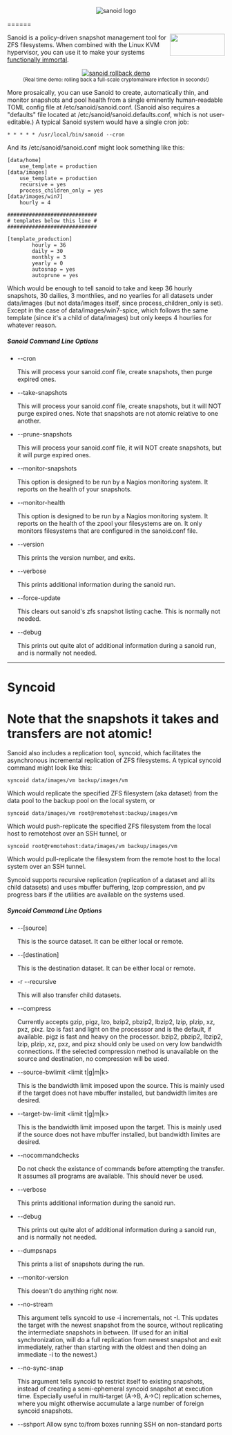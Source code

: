 <p align="center"><img src="http://www.openoid.net/wp-content/themes/openoid/images/sanoid_logo.png" alt="sanoid logo" title="sanoid logo"></p>
======

<img src="http://openoid.net/gplv3-127x51.png" width=127 height=51 align="right">Sanoid is a policy-driven snapshot management tool for ZFS filesystems.  When combined with the Linux KVM hypervisor, you can use it to make your systems <a href="http://openoid.net/transcend" target="_blank">functionally immortal</a>.  

<p align="center"><a href="https://youtu.be/ZgowLNBsu00" target="_blank"><img src="http://www.openoid.net/sanoid_video_launcher.png" alt="sanoid rollback demo" title="sanoid rollback demo"></a><br clear="all"><sup>(Real time demo: rolling back a full-scale cryptomalware infection in seconds!)</sup></p>

More prosaically, you can use Sanoid to create, automatically thin, and monitor snapshots and pool health from a single eminently human-readable TOML config file at /etc/sanoid/sanoid.conf.  (Sanoid also requires a "defaults" file located at /etc/sanoid/sanoid.defaults.conf, which is not user-editable.)  A typical Sanoid system would have a single cron job:
```
* * * * * /usr/local/bin/sanoid --cron
```

And its /etc/sanoid/sanoid.conf might look something like this:

```
[data/home]
	use_template = production
[data/images]
	use_template = production
	recursive = yes
	process_children_only = yes
[data/images/win7]
	hourly = 4

#############################
# templates below this line #
#############################

[template_production]
        hourly = 36
        daily = 30
        monthly = 3
        yearly = 0
        autosnap = yes
        autoprune = yes
```

Which would be enough to tell sanoid to take and keep 36 hourly snapshots, 30 dailies, 3 monthlies, and no yearlies for all datasets under data/images (but not data/images itself, since process_children_only is set).  Except in the case of data/images/win7-spice, which follows the same template (since it's a child of data/images) but only keeps 4 hourlies for whatever reason.

##### Sanoid Command Line Options

+ --cron

 	This will process your sanoid.conf file, create snapshots, then purge expired ones.

+ --take-snapshots

	This will process your sanoid.conf file, create snapshots, but it will NOT purge expired ones. Note that snapshots are not atomic relative to one another.
	
+ --prune-snapshots

	This will process your sanoid.conf file, it will NOT create snapshots, but it will purge expired ones.
	
+ --monitor-snapshots

	This option is designed to be run by a Nagios monitoring system. It reports on the health of your snapshots.
	
+ --monitor-health

	This option is designed to be run by a Nagios monitoring system. It reports on the health of the zpool your filesystems are on. It only monitors filesystems that are configured in the sanoid.conf file.
	
+ --version

	This prints the version number, and exits.

+ --verbose

	This prints additional information during the sanoid run.

+ --force-update

	This clears out sanoid's zfs snapshot listing cache. This is normally not needed.

+ --debug

	This prints out quite alot of additional information during a sanoid run, and is normally not needed.


----------

# Syncoid

# Note that the snapshots it takes and transfers are not atomic!

Sanoid also includes a replication tool, syncoid, which facilitates the asynchronous incremental replication of ZFS filesystems.  A typical syncoid command might look like this:

```
syncoid data/images/vm backup/images/vm
```

Which would replicate the specified ZFS filesystem (aka dataset) from the data pool to the backup pool on the local system, or

```
syncoid data/images/vm root@remotehost:backup/images/vm
```

Which would push-replicate the specified ZFS filesystem from the local host to remotehost over an SSH tunnel, or

```
syncoid root@remotehost:data/images/vm backup/images/vm
```

Which would pull-replicate the filesystem from the remote host to the local system over an SSH tunnel.

Syncoid supports recursive replication (replication of a dataset and all its child datasets) and uses mbuffer buffering, lzop compression, and pv progress bars if the utilities are available on the systems used.

##### Syncoid Command Line Options

+ --[source]

	This is the source dataset. It can be either local or remote.

+ --[destination]

	This is the destination dataset. It can be either local or remote.

+ -r --recursive

	This will also transfer child datasets.

+ --compress <compression type>

	Currently accepts gzip, pigz, lzo, bzip2, pbzip2, lbzip2, lzip, plzip, xz, pxz, pixz. lzo is fast and light on the processsor and is the default, if available. pigz is fast and heavy on the processor.  bzip2, pbzip2, lbzip2, lzip, plzip, xz, pxz, and pixz should only be used on very low bandwidth connections. If the selected compression method is unavailable on the source and destination, no compression will be used.

+ --source-bwlimit <limit t|g|m|k>

	This is the bandwidth limit imposed upon the source. This is mainly used if the target does not have mbuffer installed, but bandwidth limites are desired.

+ --target-bw-limit <limit t|g|m|k>

	This is the bandwidth limit imposed upon the target. This is mainly used if the source does not have mbuffer installed, but bandwidth limites are desired.

+ --nocommandchecks

	Do not check the existance of commands before attempting the transfer. It assumes all programs are available. This should never be used.

+ --verbose

	This prints additional information during the sanoid run.

+ --debug

	This prints out quite alot of additional information during a sanoid run, and is normally not needed.

+ --dumpsnaps

	This prints a list of snapshots during the run.

+ --monitor-version

	This doesn't do anything right now.

+ --no-stream

	This argument tells syncoid to use -i incrementals, not -I. This updates the target with the newest snapshot from the source, without replicating the intermediate snapshots in between. (If used for an initial synchronization, will do a full replication from newest snapshot and exit immediately, rather than starting with the oldest and then doing an immediate -i to the newest.)

+ --no-sync-snap

	This argument tells syncoid to restrict itself to existing snapshots, instead of creating a semi-ephemeral syncoid snapshot at execution time. Especially useful in multi-target (A->B, A->C) replication schemes, where you might otherwise accumulate a large number of foreign syncoid snapshots.

+ --sshport
	Allow sync to/from boxes running SSH on non-standard ports
